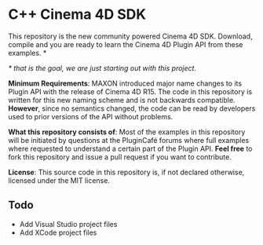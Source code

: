 # C++ Cinema 4D SDK

This repository is the new community powered Cinema 4D SDK. Download,
compile and you are ready to learn the Cinema 4D Plugin API from these
examples. \*

*\* that is the goal, we are just starting out with this project.*

__Minimum Requirements__: MAXON introduced major name changes to its
Plugin API with the release of Cinema 4D R15. The code in this
repository is written for this new naming scheme and is not backwards
compatible. __However__, since no semantics changed, the code can
be read by developers used to prior versions of the API without
problems.

__What this repository consists of__: Most of the examples in this
repository will be initiated by questions at the PluginCafé forums
where full examples where requested to understand a certain part of
the Plugin API. __Feel free__ to fork this repository and issue a pull
request if you want to contribute.

__License__: This source code in this repository is, if not declared
otherwise, licensed under the MIT license.

## Todo

- Add Visual Studio project files
- Add XCode project files
